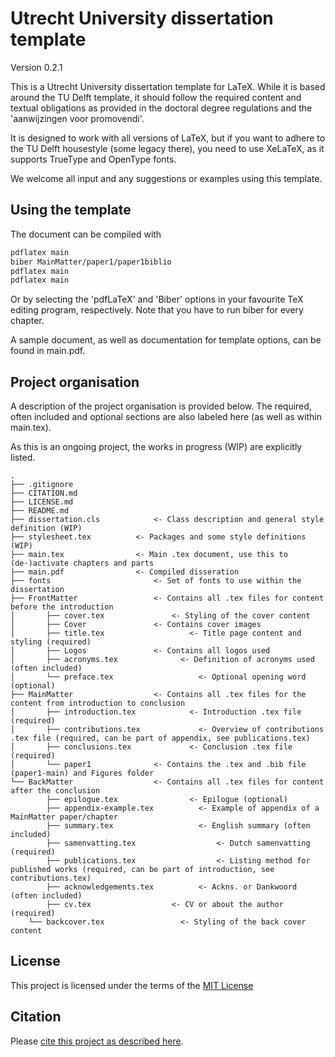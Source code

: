# Utrecht University dissertation template

Version 0.2.1

This is a Utrecht University dissertation template for LaTeX. While it is based around the TU Delft template, it should follow the required content and textual obligations as provided in the doctoral degree regulations and the 'aanwijzingen voor promovendi'. 

It is designed to work with all versions of LaTeX, but if you want to adhere to the TU Delft housestyle (some legacy there), you need to use XeLaTeX, as it supports TrueType and OpenType fonts. 

We welcome all input and any suggestions or examples using this template.

## Using the template

The document can be compiled with
```sh
pdflatex main
biber MainMatter/paper1/paper1biblio
pdflatex main
pdflatex main
```

Or by selecting the 'pdfLaTeX' and 'Biber' options in your favourite TeX editing program, respectively. Note that you have to run biber for every chapter.

A sample document, as well as documentation for template options, can be found
in main.pdf. 

## Project organisation

A description of the project organisation is provided below. The required, often included and optional sections are also labeled here (as well as within main.tex). 

As this is an ongoing project, the works in progress (WIP) are explicitly listed. 

```
.
├── .gitignore
├── CITATION.md
├── LICENSE.md
├── README.md
├── dissertation.cls 			<- Class description and general style definition (WIP)
├── stylesheet.tex 			<- Packages and some style definitions (WIP)
├── main.tex 				<- Main .tex document, use this to (de-)activate chapters and parts
├── main.pdf 				<- Compiled disseration
├── fonts                		<- Set of fonts to use within the dissertation
├── FrontMatter         		<- Contains all .tex files for content before the introduction
│   	├── cover.tex   	 		<- Styling of the cover content
│   	├── Cover	  	 		<- Contains cover images
│   	├── title.tex          	 		<- Title page content and styling (required)
│   	├── Logos		 		<- Contains all logos used
│   	├── acronyms.tex 		      <- Definition of acronyms used (often included)
│   	└── preface.tex     		      <- Optional opening word (optional)
├── MainMatter             		<- Contains all .tex files for the content from introduction to conclusion
│   	├── introduction.tex     		<- Introduction .tex file (required)
│   	├── contributions.tex     	      <- Overview of contributions .tex file (required, can be part of appendix, see publications.tex)
│   	├── conclusions.tex     		<- Conclusion .tex file (required)
│   	└── paper1				<- Contains the .tex and .bib file (paper1-main) and Figures folder
└── BackMatter           		<- Contains all .tex files for content after the conclusion
      	├── epilogue.tex        		<- Epilogue (optional)
      	├── appendix-example.tex   	      <- Example of appendix of a MainMatter paper/chapter
      	├── summary.tex        		      <- English summary (often included)
      	├── samenvatting.tex        	      <- Dutch samenvatting (required)
      	├── publications.tex        	      <- Listing method for published works (required, can be part of introduction, see contributions.tex)
      	├── acknowledgements.tex	      <- Ackns. or Dankwoord (often included)
      	├── cv.tex        			<- CV or about the author (required)
   	└── backcover.tex         	      <- Styling of the back cover content

```


## License

This project is licensed under the terms of the [MIT License](/LICENSE.md)

## Citation

Please [cite this project as described here](/CITATION.md).
